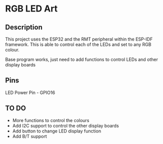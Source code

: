 # RGB LED Art 

## Description
This project uses the ESP32 and the RMT peripheral within the ESP-IDF framework. This is able to control each of the LEDs and set to any RGB colour. 

Base program works, just need to add functions to control LEDs and other display boards

## Pins
LED Power Pin - GPIO16

## TO DO
- More functions to control the colours
- Add I2C support to control the other display boards
- Add button to change LED display function
- Add B/T support
